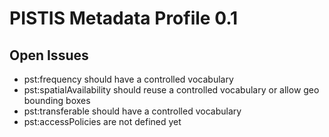 # PISTIS Metadata Profile 0.1 

## Open Issues
- pst:frequency should have a controlled vocabulary
- pst:spatialAvailability should reuse a controlled vocabulary or allow geo bounding boxes
- pst:transferable should have a controlled vocabulary
- pst:accessPolicies are not defined yet
